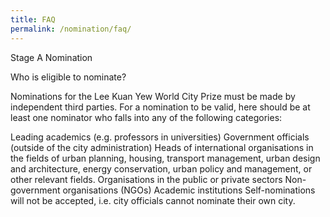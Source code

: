 ```yaml
---
title: FAQ
permalink: /nomination/faq/
---
```


Stage A Nomination

Who is eligible to nominate?

Nominations for the Lee Kuan Yew World City Prize must be made by independent third parties. For a nomination to be valid, here should be at least one nominator who falls into any of the following categories:

Leading academics (e.g. professors in universities)
Government officials (outside of the city administration)
Heads of international organisations in the fields of urban planning, housing, transport management, urban design and architecture, energy conservation, urban policy and management, or other relevant fields.
Organisations in the public or private sectors
Non-government organisations (NGOs)
Academic institutions
Self-nominations will not be accepted, i.e. city officials cannot nominate their own city.

 
